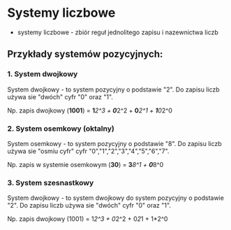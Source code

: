 # Systemy liczbowe
* systemy liczbowe - zbiór reguł jednolitego zapisu i nazewnictwa liczb

## Przykłady systemów pozycyjnych:
 
### 1. System dwojkowy

System dwojkowy - to system pozycyjny o podstawie "2". Do zapisu liczb używa sie "dwóch" cyfr "0" oraz "1".

Np. zapis dwojkowy (**1001**) = **1***2^3 + **0***2^2 + **0***2^1 + **1**0*2^0

### 2. System osemkowy (oktalny)


System osemkowy - to system pozycyjny o podstawie "8". Do zapisu liczb używa sie "osmiu cyfr" cyfr "0","1","2","3","4","5","6","7".

Np. zapis w systemie osemkowym (**30**) = **3***8^1 + **0***8^0


### 3. System szesnastkowy


System dwojkowy - to system dwojkowy do system pozycyjny o podstawie "2". Do zapisu liczb używa sie "dwóch" cyfr "0" oraz "1".

Np. zapis dwojkowy (1001) = 1*2^3 + 0*2^2 + 0*2*1 + 1*2^0


